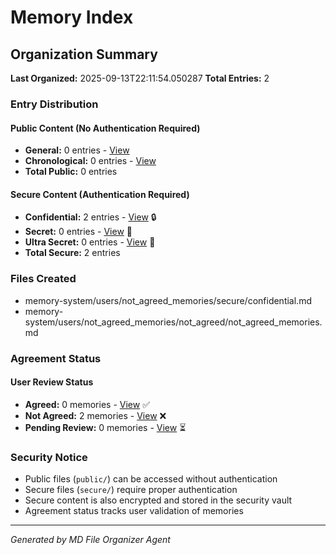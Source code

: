 # Memory Index

## Organization Summary

**Last Organized:** 2025-09-13T22:11:54.050287
**Total Entries:** 2

### Entry Distribution

#### Public Content (No Authentication Required)
- **General:** 0 entries - [View](public/general.md)
- **Chronological:** 0 entries - [View](public/chronological.md)
- **Total Public:** 0 entries

#### Secure Content (Authentication Required)
- **Confidential:** 2 entries - [View](secure/confidential.md) 🔒
- **Secret:** 0 entries - [View](secure/secret.md) 🔐
- **Ultra Secret:** 0 entries - [View](secure/ultra_secret.md) 🔏
- **Total Secure:** 2 entries

### Files Created
- memory-system/users/not_agreed_memories/secure/confidential.md
- memory-system/users/not_agreed_memories/not_agreed/not_agreed_memories.md

### Agreement Status

#### User Review Status
- **Agreed:** 0 memories - [View](agreed/agreed_memories.md) ✅
- **Not Agreed:** 2 memories - [View](not_agreed/not_agreed_memories.md) ❌
- **Pending Review:** 0 memories - [View](pending_review/pending_memories.md) ⏳

### Security Notice
- Public files (`public/`) can be accessed without authentication
- Secure files (`secure/`) require proper authentication
- Secure content is also encrypted and stored in the security vault
- Agreement status tracks user validation of memories

---

*Generated by MD File Organizer Agent*
